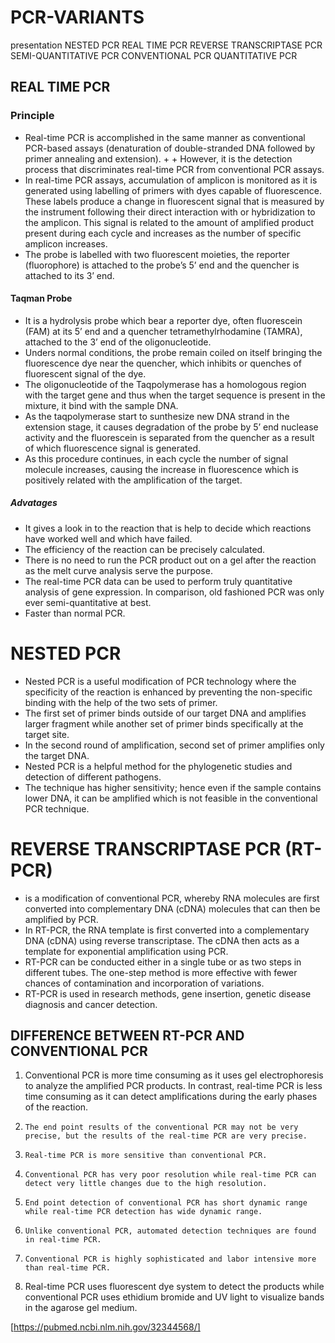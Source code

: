 # PCR-VARIANTS
presentation
NESTED PCR
REAL TIME PCR
REVERSE TRANSCRIPTASE PCR
SEMI-QUANTITATIVE PCR
CONVENTIONAL PCR
QUANTITATIVE PCR

## REAL TIME PCR
### Principle
+ Real-time PCR is accomplished in the same manner as conventional PCR-based assays (denaturation of double-stranded DNA followed by primer annealing and extension).  + + However, it is the detection process that discriminates real-time PCR from conventional PCR assays.
+ In real-time PCR assays, accumulation of amplicon is monitored as it is generated using labelling of primers with dyes capable of fluorescence. These labels produce a change in fluorescent signal that is measured by the instrument following their direct interaction with or hybridization to the amplicon. This signal is related to the amount of amplified product present during each cycle and increases as the number of specific amplicon increases.
+ The probe is labelled with two fluorescent moieties, the reporter (fluorophore) is attached to the probe’s 5’ end and the quencher is attached to its 3’ end.  
#### Taqman Probe

+ It is a hydrolysis probe which bear a reporter dye, often fluorescein (FAM) at its 5’ end and a quencher tetramethylrhodamine (TAMRA), attached to the 3’ end of the oligonucleotide.
+ Unders normal conditions, the probe remain coiled on itself bringing the fluorescence dye near the quencher, which inhibits or quenches of fluorescent signal of the dye.
+ The oligonucleotide of the Taqpolymerase has a homologous region with the target gene and thus when the target sequence is present in the mixture, it bind with the sample DNA.
+ As the taqpolymerase start to sunthesize new DNA strand in the extension stage, it causes degradation of the probe by 5’ end nuclease activity and the fluorescein is separated from the quencher as a result of which fluorescence signal is generated.
+ As this procedure continues, in each cycle the number of signal molecule increases, causing the increase in fluorescence which is positively related with the amplification of the target.
##### Advatages
+ It gives a look in to the reaction that is help to decide which reactions have worked well and which have failed.
+ The efficiency of the reaction can be precisely calculated.
+ There is no need to run the PCR product out on a gel after the reaction as the melt curve analysis serve the purpose.
+ The real-time PCR data can be used to perform truly quantitative analysis of gene expression. In comparison, old fashioned PCR was only ever semi-quantitative at best.
+ Faster than normal PCR.

# NESTED PCR

+ Nested PCR is a useful modification of PCR technology where the specificity of the reaction is enhanced by preventing the non-specific binding with the help of the two sets of primer.
+ The first set of primer binds outside of our target DNA and amplifies larger fragment while another set of primer binds specifically at the target site.
+ In the second round of amplification, second set of primer amplifies only the target DNA.
+ Nested PCR is a helpful method for the phylogenetic studies and detection of different pathogens.
+ The technique has higher sensitivity; hence even if the sample contains lower DNA, it can be amplified which is not feasible in the conventional PCR technique.

# REVERSE TRANSCRIPTASE PCR (RT-PCR)
+ is a modification of conventional PCR, whereby RNA molecules are first converted into complementary DNA (cDNA) molecules that can then be amplified by PCR.
+ In RT-PCR, the RNA template is first converted into a complementary DNA (cDNA) using reverse transcriptase. The cDNA then acts as a template for exponential amplification using PCR.
+ RT-PCR can be conducted either in a single tube or as two steps in different tubes. The one-step method is more effective with fewer chances of contamination and incorporation of variations.
+ RT-PCR is used in research methods, gene insertion, genetic disease diagnosis and cancer detection.

## DIFFERENCE BETWEEN RT-PCR AND CONVENTIONAL PCR
 1.  Conventional PCR is more time consuming as it uses gel electrophoresis to analyze the amplified PCR products. In contrast, real-time PCR is less time consuming as it can detect amplifications during the early phases of the reaction.


2.     The end point results of the conventional PCR may not be very precise, but the results of the real-time PCR are very precise.

3.     Real-time PCR is more sensitive than conventional PCR.

4.     Conventional PCR has very poor resolution while real-time PCR can detect very little changes due to the high resolution.

5.     End point detection of conventional PCR has short dynamic range while real-time PCR detection has wide dynamic range.

6.     Unlike conventional PCR, automated detection techniques are found in real-time PCR.

7.     Conventional PCR is highly sophisticated and labor intensive more than real-time PCR.
8.  Real-time PCR uses fluorescent dye system to detect the products while conventional PCR uses ethidium bromide and UV light to visualize bands in the agarose gel medium.

[https://pubmed.ncbi.nlm.nih.gov/32344568/]

 

 

